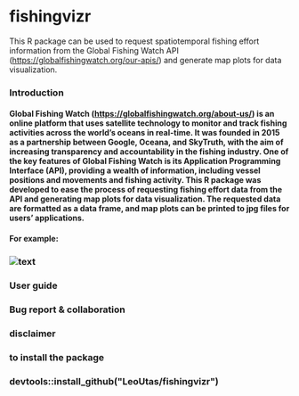 # fishingvizr
This R package can be used to request spatiotemporal fishing effort information from the Global Fishing Watch API (https://globalfishingwatch.org/our-apis/) and generate map plots for data visualization.

### Introduction
#### Global Fishing Watch (https://globalfishingwatch.org/about-us/) is an online platform that uses satellite technology to monitor and track fishing activities across the world’s oceans in real-time. It was founded in 2015 as a partnership between Google, Oceana, and SkyTruth, with the aim of increasing transparency and accountability in the fishing industry. One of the key features of Global Fishing Watch is its Application Programming Interface (API), providing a wealth of information, including vessel positions and movements and fishing activity. This R package was developed to ease the process of requesting fishing effort data from the API and generating map plots for data visualization. The requested data are formatted as a data frame, and map plots can be printed to jpg files for users’ applications.

#### For example:

### ![text]([[image_url](https://github.com/LeoUtas/fishingvizr/blob/main/example/dataframe.jpg?raw=true)])
 



### User guide


### Bug report & collaboration 


### disclaimer



### 
### to install the package
### devtools::install_github("LeoUtas/fishingvizr")

